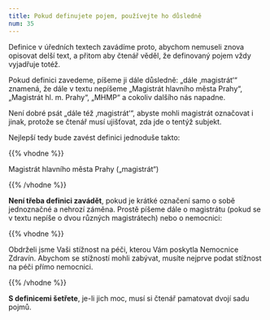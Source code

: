 ```yaml
---
title: Pokud definujete pojem, používejte ho důsledně
num: 35
---
```

Definice v úředních textech zavádíme proto, abychom nemuseli znova opisovat delší text, a přitom aby čtenář věděl, že definovaný pojem vždy vyjadřuje totéž.

Pokud definici zavedeme, píšeme ji dále důsledně: „dále ‚magistrát‘“ znamená, že dále v textu nepíšeme „Magistrát hlavního města Prahy“, „Magistrát hl. m. Prahy“, „MHMP“ a cokoliv dalšího nás napadne.

Není dobré psát „dále též ‚magistrát‘“, abyste mohli magistrát označovat i jinak, protože se čtenář musí ujišťovat, zda jde o tentýž subjekt.

Nejlepší tedy bude zavést definici jednoduše takto:

{{% vhodne %}}

Magistrát hlavního města Prahy („magistrát“)

{{% /vhodne %}}

**Není třeba definici zavádět**, pokud je krátké označení samo o sobě jednoznačné a nehrozí záměna. Prostě píšeme dále o magistrátu (pokud se v textu nepíše o dvou různých magistrátech) nebo o nemocnici:

{{% vhodne %}}

Obdrželi jsme Vaši stížnost na péči, kterou Vám poskytla Nemocnice Zdravín. Abychom se stížností mohli zabývat, musíte nejprve podat stížnost na péči přímo nemocnici.

{{% /vhodne %}}

**S definicemi šetřete**, je-li jich moc, musí si čtenář pamatovat dvojí sadu pojmů.
